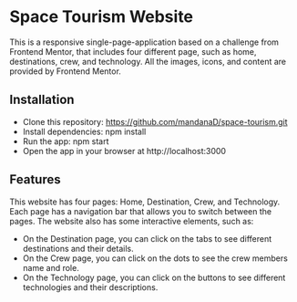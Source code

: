 # Space Tourism Website
This is a responsive single-page-application based on a challenge from Frontend Mentor, that includes four different page, such as home, destinations, crew, and technology.
All the images, icons, and content are provided by Frontend Mentor.

## Installation
- Clone this repository: https://github.com/mandanaD/space-tourism.git
- Install dependencies: npm install
- Run the app: npm start
- Open the app in your browser at http://localhost:3000
## Features
This website has four pages: Home, Destination, Crew, and Technology. Each page has a navigation bar that allows you to switch between the pages. The website also has some interactive elements, such as:
- On the Destination page, you can click on the tabs to see different destinations and their details.
- On the Crew page, you can click on the dots to see the crew members name and role.
- On the Technology page, you can click on the buttons to see different technologies and their descriptions.
